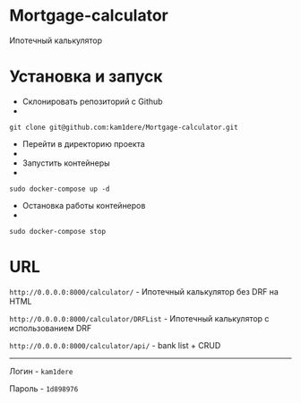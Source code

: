 # Mortgage-calculator

Ипотечный калькулятор

# Установка и запуск

+ Склонировать репозиторий с Github
+ 
`git clone git@github.com:kam1dere/Mortgage-calculator.git`

+ Перейти в директорию проекта
+ 
+ Запустить контейнеры
+ 
`sudo docker-compose up -d`

+ Остановка работы контейнеров
+ 
`sudo docker-compose stop`

# URL

`http://0.0.0.0:8000/calculator/` - Ипотечный калькулятор без DRF на HTML

`http://0.0.0.0:8000/calculator/DRFList` - Ипотечный калькулятор с использованием DRF

`http://0.0.0.0:8000/calculator/api/` - bank list + CRUD

____
Логин - `kam1dere`

Пароль - `1d898976`

